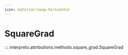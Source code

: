 ```yaml
---
icon: material/swap-horizontal
---
```


# SquareGrad

::: interpreto.attributions.methods.square_grad.SquareGrad
